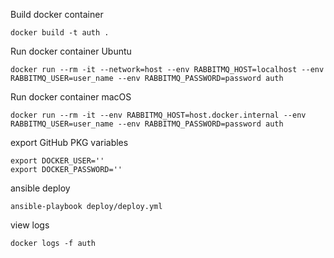 Build docker container
```
docker build -t auth .
```

Run docker container Ubuntu
```
docker run --rm -it --network=host --env RABBITMQ_HOST=localhost --env RABBITMQ_USER=user_name --env RABBITMQ_PASSWORD=password auth
```

Run docker container macOS
```
docker run --rm -it --env RABBITMQ_HOST=host.docker.internal --env RABBITMQ_USER=user_name --env RABBITMQ_PASSWORD=password auth
```

export GitHub PKG variables
```
export DOCKER_USER=''
export DOCKER_PASSWORD=''
```

ansible deploy
```
ansible-playbook deploy/deploy.yml
```

view logs
```
docker logs -f auth
```
